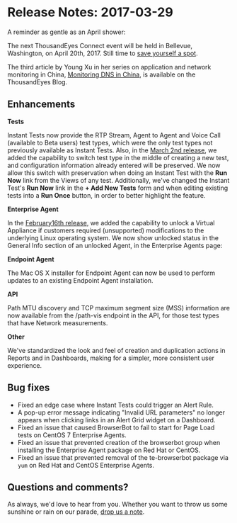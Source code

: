 # Release Notes: 2017-03-29

A reminder as gentle as an April shower:

The next ThousandEyes Connect event will be held in Bellevue, Washington, on April 20th, 2017.  Still time to [save yourself a spot](http://www.thousandeyes.com/events/connect).

The third article by Young Xu in her series on application and network monitoring in China, [Monitoring DNS in China](https://blog.thousandeyes.com/monitoring-dns-in-china/), is available on the ThousandEyes Blog.

## Enhancements

**Tests**

Instant Tests now provide the RTP Stream, Agent to Agent and Voice Call \(available to Beta users\) test types, which were the only test types not previously available as Instant Tests.  Also, in the [March 2nd release](https://success.thousandeyes.com/PublicArticlePage?articleIdParam=kA044000000CnwuCAC), we added the capability to switch test type in the middle of creating a new test, and configuration information already entered will be preserved.  We now allow this switch with preservation when doing an Instant Test with the **Run Now** link from the Views of any test. Additionally, we've changed the Instant Test's **Run Now** link in the **+ Add New Tests** form and when editing existing tests into a **Run Once** button, in order to better highlight the feature.

**Enterprise Agent**

In the [February16th release](https://success.thousandeyes.com/PublicArticlePage?articleIdParam=kA044000000CntvCAC), we added the capability to unlock a Virtual Appliance if customers required \(unsupported\) modifications to the underlying Linux operating system.  We now show unlocked status in the General Info section of an unlocked Agent, in the Enterprise Agents page:

  
**Endpoint Agent**

 The Mac OS X installer for Endpoint Agent can now be used to perform updates to an existing Endpoint Agent installation.

**API**

Path MTU discovery and TCP maximum segment size \(MSS\) information are now available from the /path-vis endpoint in the API, for those test types that have Network measurements.

**Other**

We've standardized the look and feel of creation and duplication actions in Reports and in Dashboards, making for a simpler, more consistent user experience.

## Bug fixes

* Fixed an edge case where Instant Tests could trigger an Alert Rule.
* A pop-up error message indicating "Invalid URL parameters" no longer appears when clicking links in an Alert Grid widget on a Dashboard.
* Fixed an issue that caused BrowserBot to fail to start for Page Load tests on CentOS 7 Enterprise Agents.
* Fixed an issue that prevented creation of the browserbot group when installing the Enterprise Agent package on Red Hat or CentOS.
* Fixed an issue that prevented removal of the te-browserbot package via  `yum` on Red Hat and CentOS Enterprise Agents.

## Questions and comments?

 As always, we'd love to hear from you.  Whether you want to throw us some sunshine or rain on our parade, [drop us a note](mailto:support@thousandeyes.com?subject=Release+Notes+2017-02-16).

